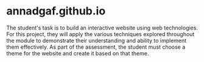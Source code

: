 # annadgaf.github.io
The student's task is to build an interactive website using web technologies. For this project, they will apply the various techniques explored throughout the module to demonstrate their understanding and ability to implement them effectively. As part of the assessment, the student must choose a theme for the website and create it based on that theme.